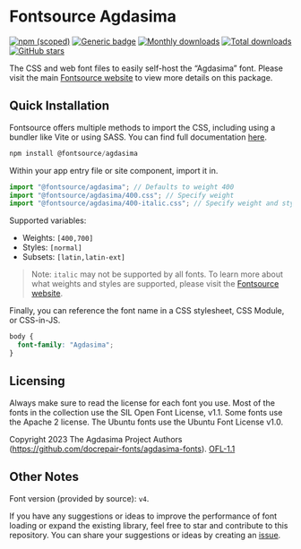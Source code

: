 # Fontsource Agdasima

[![npm (scoped)](https://img.shields.io/npm/v/@fontsource/agdasima?color=brightgreen)](https://www.npmjs.com/package/@fontsource/agdasima) [![Generic badge](https://img.shields.io/badge/fontsource-passing-brightgreen)](https://github.com/fontsource/fontsource) [![Monthly downloads](https://badgen.net/npm/dm/@fontsource/agdasima)](https://github.com/fontsource/fontsource) [![Total downloads](https://badgen.net/npm/dt/@fontsource/agdasima)](https://github.com/fontsource/fontsource) [![GitHub stars](https://img.shields.io/github/stars/fontsource/fontsource.svg?style=social&label=Star)](https://github.com/fontsource/fontsource/stargazers)

The CSS and web font files to easily self-host the “Agdasima” font. Please visit the main [Fontsource website](https://fontsource.org/fonts/agdasima) to view more details on this package.

## Quick Installation

Fontsource offers multiple methods to import the CSS, including using a bundler like Vite or using SASS. You can find full documentation [here](https://fontsource.org/docs/getting-started/introduction).

```javascript
npm install @fontsource/agdasima
```

Within your app entry file or site component, import it in.

```javascript
import "@fontsource/agdasima"; // Defaults to weight 400
import "@fontsource/agdasima/400.css"; // Specify weight
import "@fontsource/agdasima/400-italic.css"; // Specify weight and style
```

Supported variables:
- Weights: `[400,700]`
- Styles: `[normal]`
- Subsets: `[latin,latin-ext]`

> Note: `italic` may not be supported by all fonts. To learn more about what weights and styles are supported, please visit the [Fontsource website](https://fontsource.org/fonts/agdasima).

Finally, you can reference the font name in a CSS stylesheet, CSS Module, or CSS-in-JS.

```css
body {
  font-family: "Agdasima";
}
```

## Licensing
Always make sure to read the license for each font you use. Most of the fonts in the collection use the SIL Open Font License, v1.1. Some fonts use the Apache 2 license. The Ubuntu fonts use the Ubuntu Font License v1.0.

Copyright 2023 The Agdasima Project Authors (https://github.com/docrepair-fonts/agdasima-fonts).
[OFL-1.1](https://openfontlicense.org)

## Other Notes
Font version (provided by source): `v4`.

If you have any suggestions or ideas to improve the performance of font loading or expand the existing library, feel free to star and contribute to this repository. You can share your suggestions or ideas by creating an [issue](https://github.com/fontsource/fontsource/issues).